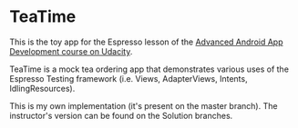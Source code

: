 # TeaTime

This is the toy app for the Espresso lesson of the [Advanced Android App Development course on Udacity](https://www.udacity.com/course/advanced-android-app-development--ud855).

TeaTime is a mock tea ordering app that demonstrates various uses of the Espresso Testing framework (i.e. Views, AdapterViews, Intents, IdlingResources).

This is my own implementation (it's present on the master branch). The instructor's version can be found on the Solution branches.
